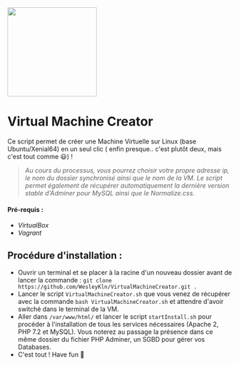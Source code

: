 <img src="https://cdn-images-1.medium.com/max/800/1*FIjDPNm9zRO_ESbUiGmCXA.png" width="200px">

# Virtual Machine Creator

Ce script permet de créer une Machine Virtuelle sur Linux (base Ubuntu/Xenial64) en un seul clic ( enfin presque.. c'est plutôt deux, mais c'est tout comme :smiley:) !
> *Au cours du processus, vous pourrez choisir votre propre adresse ip, le nom du dossier synchronisé ainsi que le nom de la VM. Le script permet également de récupérer automatiquement la dernière version stable d'Adminer pour MySQL ainsi que le Normalize.css.*

#### Pré-requis :
- *VirtualBox*
- *Vagrant*

## Procédure d'installation :
- Ouvrir un terminal et se placer à la racine d'un nouveau dossier avant de lancer la commande : `git clone https://github.com/WesleyKln/VirtualMachineCreator.git .`
- Lancer le script `VirtualMachineCreator.sh` que vous venez de récupérer avec la commande `bash VirtualMachineCreator.sh` et attendre d'avoir switché dans le terminal de la VM.
- Aller dans `/var/www/html/` et lancer le script `startInstall.sh` pour procéder à l'installation de tous les services nécessaires (Apache 2, PHP 7.2 et MySQL). Vous noterez au passage la présence dans ce même dossier du fichier PHP Adminer, un SGBD pour gérer vos Databases.
- C'est tout ! Have fun :facepunch:
